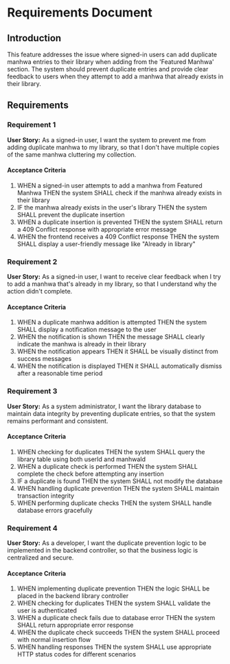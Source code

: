 # Requirements Document

## Introduction

This feature addresses the issue where signed-in users can add duplicate manhwa entries to their library when adding from the 'Featured Manhwa' section. The system should prevent duplicate entries and provide clear feedback to users when they attempt to add a manhwa that already exists in their library.

## Requirements

### Requirement 1

**User Story:** As a signed-in user, I want the system to prevent me from adding duplicate manhwa to my library, so that I don't have multiple copies of the same manhwa cluttering my collection.

#### Acceptance Criteria

1. WHEN a signed-in user attempts to add a manhwa from Featured Manhwa THEN the system SHALL check if the manhwa already exists in their library
2. IF the manhwa already exists in the user's library THEN the system SHALL prevent the duplicate insertion
3. WHEN a duplicate insertion is prevented THEN the system SHALL return a 409 Conflict response with appropriate error message
4. WHEN the frontend receives a 409 Conflict response THEN the system SHALL display a user-friendly message like "Already in library"

### Requirement 2

**User Story:** As a signed-in user, I want to receive clear feedback when I try to add a manhwa that's already in my library, so that I understand why the action didn't complete.

#### Acceptance Criteria

1. WHEN a duplicate manhwa addition is attempted THEN the system SHALL display a notification message to the user
2. WHEN the notification is shown THEN the message SHALL clearly indicate the manhwa is already in their library
3. WHEN the notification appears THEN it SHALL be visually distinct from success messages
4. WHEN the notification is displayed THEN it SHALL automatically dismiss after a reasonable time period

### Requirement 3

**User Story:** As a system administrator, I want the library database to maintain data integrity by preventing duplicate entries, so that the system remains performant and consistent.

#### Acceptance Criteria

1. WHEN checking for duplicates THEN the system SHALL query the library table using both userId and manhwaId
2. WHEN a duplicate check is performed THEN the system SHALL complete the check before attempting any insertion
3. IF a duplicate is found THEN the system SHALL not modify the database
4. WHEN handling duplicate prevention THEN the system SHALL maintain transaction integrity
5. WHEN performing duplicate checks THEN the system SHALL handle database errors gracefully

### Requirement 4

**User Story:** As a developer, I want the duplicate prevention logic to be implemented in the backend controller, so that the business logic is centralized and secure.

#### Acceptance Criteria

1. WHEN implementing duplicate prevention THEN the logic SHALL be placed in the backend library controller
2. WHEN checking for duplicates THEN the system SHALL validate the user is authenticated
3. WHEN a duplicate check fails due to database error THEN the system SHALL return appropriate error response
4. WHEN the duplicate check succeeds THEN the system SHALL proceed with normal insertion flow
5. WHEN handling responses THEN the system SHALL use appropriate HTTP status codes for different scenarios